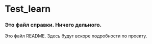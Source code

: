 # Test_learn

### Это файл справки. Ничего дельного. 

Это файл README. Здесь будут вскоре подробности по проекту.
